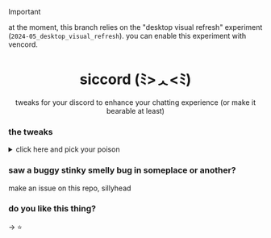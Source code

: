 > [!IMPORTANT]  
> at the moment, this branch relies on the "desktop visual refresh" experiment (`2024-05_desktop_visual_refresh`). you can enable this experiment with vencord.

<div align="center">

# siccord (ﾐ>ᆺ<ﾐ)

tweaks for your discord to enhance your chatting experience (or make it bearable at least)

</div>

### the tweaks

<details>
    <summary>click here and pick your poison</summary>

#### chat bubbles
turns your boring, undistinguishable messages into comfy bubbles

> for your own message bubbles to be right aligned, you need the "ThemeAttributes" vencord plugin
> 
> ![screenshot](https://github.com/user-attachments/assets/6e7af20d-2a42-42e0-96cb-4af3e989718a)


```
https://raw.githubusercontent.com/nvkomata/siccord/new/tweaks/chat-bubbles.css
```

#### compact channel text area
removes the app launcher button and the dedicated gif/sticker buttons

```
https://raw.githubusercontent.com/nvkomata/siccord/new/tweaks/compact-text-area.css
```

#### chat Background
gives your chat an interesting background

```
https://raw.githubusercontent.com/nvkomata/siccord/new/tweaks/chat-background.css
```

#### make everything a square (or polygon)
minecraft

```
https://raw.githubusercontent.com/nvkomata/siccord/new/tweaks/square-off.css
```

</details>

### saw a buggy stinky smelly bug in someplace or another?
make an issue on this repo, sillyhead

### do you like this thing?
-> ⭐
